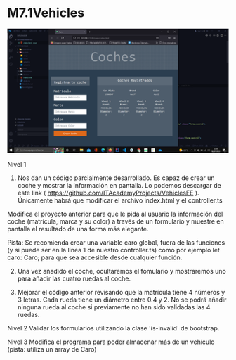 # M7.1Vehicles

![Vehiculos](views/vehiculos.png)

Nivel 1
1) Nos dan un código parcialmente desarrollado. Es capaz de crear un coche y mostrar la información en pantalla. Lo podemos descargar de este link ( https://github.com/ITAcademyProjects/VehiclesFE ). Únicamente habrá que modificar el archivo  index.html  y el  controller.ts

Modifica el proyecto anterior para que le pida al usuario la información del coche (matrícula, marca y su color) a través de un formulario y muestre en pantalla el resultado de una forma más elegante.

Pista:  Se recomienda crear una  variable caro  global, fuera de las funciones (y si puede ser en la línea 1 de nuestro controller.ts) como por ejemplo  let caro: Caro;  para que sea accesible desde cualquier función.

2) Una vez añadido el coche, ocultaremos el fomulario y mostraremos uno para añadir las cuatro ruedas al coche.

3) Mejorar el código anterior revisando que la matrícula tiene 4 números y 3 letras. Cada rueda tiene un diámetro entre 0.4 y 2. No se podrá añadir ninguna rueda al coche si previamente no han sido validadas las 4 ruedas.

Nivel 2
Validar los formularios utilizando la clase 'is-invalid' de bootstrap.

Nivel 3
Modifica el programa para poder almacenar más de un vehículo (pista: utiliza un array de Caro)
